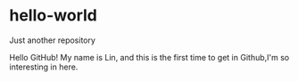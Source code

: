 # hello-world
Just another repository

Hello GitHub!
My name is Lin, and this is the first time to get in Github,I'm so interesting in here.

